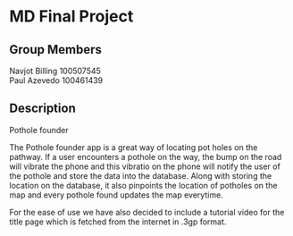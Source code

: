# MD Final Project


## Group Members

Navjot Billing 100507545  
Paul Azevedo   100461439

## Description

Pothole founder 

The Pothole founder app is a great way of locating pot holes on the pathway. If a user encounters a pothole on the way, the bump on the road will vibrate the phone and this vibratio on the phone will notify the user of the pothole and store the data into the database. Along with storing the location on the database, it also pinpoints the location of potholes on the map and every pothole found updates the map everytime. 

For the ease of use we have also decided to include a tutorial video for the title page which is fetched from the internet in .3gp format.

